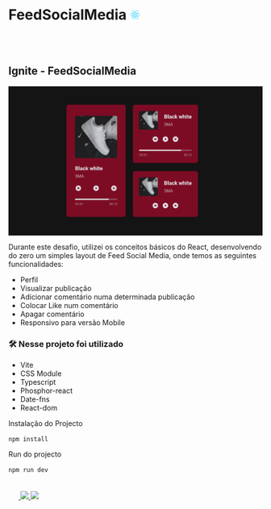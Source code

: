 # FeedSocialMedia <img width="20" height="20" src="https://raw.githubusercontent.com/devicons/devicon/master/icons/react/react-original.svg" />

<br />
&nbsp;

## Ignite - FeedSocialMedia 
<img src="https://github.com/EmanuelJorge3MA/PlayerDeMusica/blob/master/src/assets/playerdemuscia.png?raw=true" align="center" />

Durante este desafio, utilizei os conceitos básicos do React, desenvolvendo do zero um simples layout de Feed Social Media, onde temos as seguintes funcionalidades:

<ul>
<li>Perfil</li>
<li>Visualizar publicação</li>
<li>Adicionar comentário numa determinada publicação</li>
<li>Colocar Like num comentário</li>
<li>Apagar comentário</li>
<li>Responsivo para versão Mobile</li>
</ul>

### 🛠️ Nesse projeto foi utilizado

* Vite
* CSS Module
* Typescript
* Phosphor-react
* Date-fns
* React-dom

Instalação do Projecto

```shell
npm install
```

Run do projecto

```shell
npm run dev
```

<br />

<a href="https://github.com/EmanuelJorge3MA/PlayerDeMusica/tree/master/src" target="_blank">
<img src="https://raw.githubusercontent.com/EmanuelJorge3MA/FeedSocialMedia/master/src/assets/app_img/linkdin.png" width="20" height="20" />
</a>

<a href="https://github.com/EmanuelJorge3MA/FeedSocialMedia" target="_blank">
<img src="https://user-images.githubusercontent.com/71772559/178192378-234b9c46-7e31-47fb-8ddf-245617d8b198.png" />
</a>

<a href="https://www.figma.com/file/fkDvp8aQNMyVCXA68HAsT6/Ignite-Feed-(Community)?t=W04e1fN6tXcPoAeD-6" target="_blank">
<img src="https://user-images.githubusercontent.com/71772559/178192253-4fe4757c-de57-4878-a38c-a483c25670b1.png" />
</a>

&nbsp;
